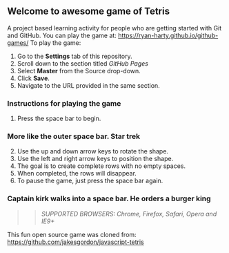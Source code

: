 ## Welcome to awesome game of Tetris

A project based learning activity for people who are getting started with Git and GitHub.
You can play the game at: https://ryan-harty.github.io/github-games/
To play the game:
1. Go to the **Settings** tab of this repository.
1. Scroll down to the section titled _GitHub Pages_
1. Select **Master** from the Source drop-down.
1. Click **Save**.
1. Navigate to the URL provided in the same section.

### Instructions for playing the game

1. Press the space bar to begin.
### More like the outer space bar. Star trek
2. Use the up and down arrow keys to rotate the shape.
3. Use the left and right arrow keys to position the shape.
4. The goal is to create complete rows with no empty spaces.
5. When completed, the rows will disappear.
6. To pause the game, just press the space bar again.
### Captain kirk walks into a space bar. He orders a burger king

>> _*SUPPORTED BROWSERS*: Chrome, Firefox, Safari, Opera and IE9+_

This fun open source game was cloned from: https://github.com/jakesgordon/javascript-tetris
